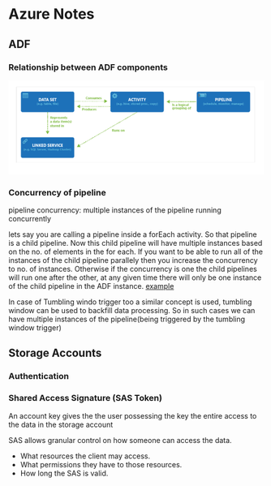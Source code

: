 # Azure Notes

## ADF

### Relationship between ADF components

![img.png](img.png)

### Concurrency of pipeline

pipeline concurrency: multiple instances of the pipeline running concurrently

lets say you are calling a pipeline inside a forEach activity. So that pipeline is a child pipeline. Now this child
pipeline will have multiple instances based on the no. of elements in the for each. If you want to be able to run all of
the instances of the child pipeline parallely then you increase the concurrency to no. of instances. Otherwise if the
concurrency is one the child pipelines will run one after the other, at any given time there will only be one instance
of the child pipeline in the ADF
instance. [example](https://stackoverflow.com/questions/60531480/increasing-concurrency-in-azure-data-factory)

In case of Tumbling windo trigger too a similar concept is used, tumbling window can be used to backfill data
processing. So in such cases we can have multiple instances of the pipeline(being triggered by the tumbling window
trigger)

## Storage Accounts

### Authentication

### Shared Access Signature (SAS Token)

An account key gives the the user possessing the key the entire access to the data in the storage account

SAS allows granular control on how someone can access the data.
* What resources the client may access.
* What permissions they have to those resources.
* How long the SAS is valid.

